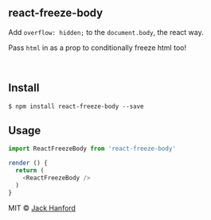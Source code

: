 ## react-freeze-body

Add `overflow: hidden;` to the `document.body`, the react way.

Pass `html` in as a prop to conditionally freeze html too!

<br />

## Install

```
$ npm install react-freeze-body --save
```

## Usage

```js
import ReactFreezeBody from 'react-freeze-body'

render () {
  return (
    <ReactFreezeBody />
  )
}
```

MIT © [Jack Hanford](http://jackhanford.com)
